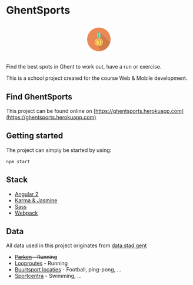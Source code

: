 # GhentSports

<div style="text-align:center; margin: 30px auto;"><img src="assets/logo/medal.png" alt="Medal icon" /></div>

Find the best spots in Ghent to work out, have a run or exercise.

This is a school project created for the course Web & Mobile development.

## Find GhentSports

This project can be found online on [https://ghentsports.herokuapp.com](https://ghentsports.herokuapp.com)

## Getting started

The project can simply be started by using:

```
npm start
```

## Stack

- [Angular 2](https://angular.io/)
- [Karma & Jasmine](https://angular.io/docs/ts/latest/guide/testing.html)
- [Sass](http://sass-lang.com/)
- [Webpack](https://angular.io/docs/ts/latest/guide/webpack.html)

## Data

All data used in this project originates from [data.stad.gent](https://data.stad.gent/)

- ~~[Parken](https://data.stad.gent/datasets/parken) - Running~~
- [Looproutes](https://data.stad.gent/data/263) - Running
- [Buurtsport locaties](https://data.stad.gent/data/51) - Football, ping-pong, ...
- [Sportcentra](https://data.stad.gent/datasets/sportcentra) - Swimming, ...
